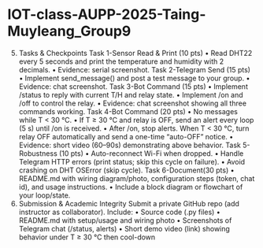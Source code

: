 # IOT-class-AUPP-2025-Taing-Muyleang_Group9

5. Tasks & Checkpoints
Task 1-Sensor Read & Print (10 pts)
• Read DHT22 every 5 seconds and print the temperature and humidity with 2
decimals.
• Evidence: serial screenshot.
Task 2-Telegram Send (15 pts)
• Implement send_message() and post a test message to your group.
• Evidence: chat screenshot.
Task 3-Bot Command (15 pts)
• Implement /status to reply with current T/H and relay state.
• Implement /on and /off to control the relay.
• Evidence: chat screenshot showing all three commands working.
Task 4-Bot Command (20 pts)
• No messages while T < 30 °C.
• If T ≥ 30 °C and relay is OFF, send an alert every loop (5 s) until /on is
received.
• After /on, stop alerts. When T < 30 °C, turn relay OFF automatically and send
a one-time “auto-OFF” notice.
• Evidence: short video (60–90s) demonstrating above behavior.
Task 5-Robustness (10 pts)
• Auto-reconnect Wi-Fi when dropped.
• Handle Telegram HTTP errors (print status; skip this cycle on failure).
• Avoid crashing on DHT OSError (skip cycle).
Task 6-Document(30 pts)
• README.md with wiring diagram/photo, configuration steps (token, chat id),
and usage instructions.
• Include a block diagram or flowchart of your loop/state.
6. Submission & Academic Integrity
Submit a private GitHub repo (add instructor as collaborator). Include:
• Source code (.py files)
• README.md with setup/usage and wiring photo
• Screenshots of Telegram chat (/status, alerts)
• Short demo video (link) showing behavior under T ≥ 30 °C then cool-down
